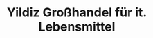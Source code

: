 ---
title: "Yildiz Großhandel für it. Lebensmittel"
url: /solms/yildiz-grosshandel-fuer-it-lebensmittel/
shop: Supermarkt
---
